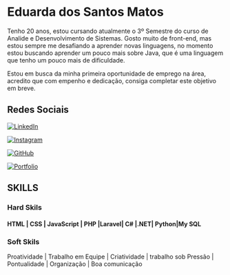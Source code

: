 
# Eduarda dos Santos Matos

Tenho 20 anos, estou cursando atualmente o 3º Semestre do curso de Analide e Desenvolvimento de Sistemas.
Gosto muito de front-end, mas estou sempre me desafiando a aprender novas linguagens, no momento estou buscando aprender um pouco mais sobre Java, que é uma linguagem que tenho um pouco mais de dificuldade.


Estou em busca da minha primeira oportunidade de emprego na área, acredito que com empenho e dedicação, consiga completar este objetivo em breve.

## Redes Sociais
[![LinkedIn](https://img.shields.io/badge/LinkedIn-0077B5?style=for-the-badge&logo=linkedin&logoColor=white)](https://www.linkedin.com/in/eduarda-smatoss-dev/) 

[![Instagram](https://img.shields.io/badge/-Instagram-%23E4405F?style=for-the-badge&logo=instagram&logoColor=white)](https://www.instagram.com/duda_smatoss/)

[![GitHub](https://img.shields.io/badge/GitHub-100000?style=for-the-badge&logo=github&logoColor=white)](https://github.com/dudamatoss)

[![Portfolio](https://img.shields.io/badge/Portfolio-FF5722?style=for-the-badge&logo=todoist&logoColor=white)](https://dudamatoss.github.io/Curriculo/index.html)


## SKILLS

### Hard Skils

#### HTML | CSS | JavaScript | PHP |Laravel| C# |.NET| Python|My SQL

### Soft Skils

Proatividade | Trabalho em Equipe | Criatividade | trabalho sob Pressão | Pontualidade | Organização | Boa comunicação
